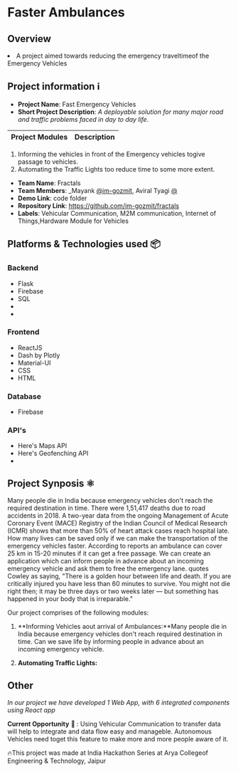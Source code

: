 # Faster Ambulances 

## Overview
<p align="center">
 <li>
A project aimed towards reducing the emergency traveltimeof the Emergency Vehicles</li>
</p>

## Project information ℹ️
- **Project Name**: Fast Emergency Vehicles
- **Short Project Description**: _A deployable solution for many major road and traffic problems faced in day to day life._

| Project Modules |  Description |
| --- | --- |
1. Informing the vehicles in front of the Emergency vehicles togive passage to vehicles.
2. Automating the Traffic Lights too reduce time to some more extent.
- **Team Name**: Fractals
- **Team Members**: _Mayank [@im-gozmit](https://github.com/im-gozmit), Aviral Tyagi [@](https://github.com/)
- **Demo Link**: code folder 
- **Repository Link**: https://github.com/im-gozmit/fractals
- **Labels**: Vehicular Communication, M2M communication, Internet of Things,Hardware Module for Vehicles <br>

## Platforms & Technologies used 📦
### Backend
* Flask
* Firebase
* SQL
* 
* 
### Frontend
* ReactJS
* Dash by Plotly
* Material-UI
* CSS
* HTML
### Database
* Firebase
### API's
* Here's Maps API
* Here's Geofenching API
* 


## Project Synposis ⚛️

Many people die in India because emergency vehicles don't reach the required destination in time. There were 1,51,417 deaths due to road accidents in 2018. A two-year data from the ongoing Management of Acute Coronary Event (MACE) Registry of the Indian Council of Medical Research (ICMR) shows that more than 50% of heart attack cases reach hospital late. How many lives can be saved only if we can make the transportation of the emergency vehicles faster. According to reports an ambulance can cover 25 km in 15-20 minutes if it can get a free passage. We can create an application which can inform people in advance about an incoming emergency vehicle and ask them to free the emergency lane.
quotes Cowley as saying, "There is a golden hour between life and death. If you are critically injured you have less than 60 minutes to survive. You might not die right then; it may be three days or two weeks later — but something has happened in your body that is irreparable."

Our project comprises of the following modules:
 1) **Informing Vehicles aout arrival of Ambulances:**Many people die in India because emergency vehicles don't reach required destination in time. Can we save life by informing people in advance about an incoming emergency vehicle. 

 2) **Automating Traffic Lights:** 

## Other 

_In our project we have developed 1 Web App, with 6 integrated components using React app_

**Current Opportunity** 🚀 : Using Vehicular Communication to transfer data will help to integrate and data flow easy and manageble.
Autonomous Vehicles need toget this feature to make more and more people aware of it.

🔥This project was made at India Hackathon Series at Arya Collegeof Engineering & Technology, Jaipur

